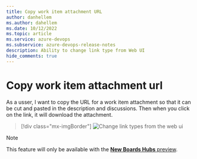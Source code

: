 ```yaml
---
title: Copy work item attachment URL
author: danhellem
ms.author: dahellem
ms.date: 10/12/2022
ms.topic: article
ms.service: azure-devops
ms.subservice: azure-devops-release-notes
description: Ability to change link type from Web UI
hide_comments: true
---
```


# Copy work item attachment url

As a usser, I want to copy the URL for a work item attachment so that it can be cut and pasted in the description and discussions. Then when you click on the link, it will download the attachment.

> [!div class="mx-imgBorder"]
> ![Change link types from the web ui](media/boards-2022q4-01.gif)

> [!NOTE]
> This feature will only be available with the [**New Boards Hubs** preview](https://devblogs.microsoft.com/devops/new-boards-hub-public-preview/).
